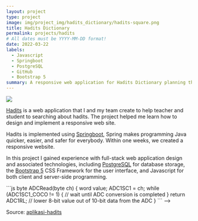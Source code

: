 ```yaml
---
layout: project
type: project
image: img/project_img/hadits_dictionary/hadits-square.png
title: Hadits Dictionary
permalink: projects/hadits
# All dates must be YYYY-MM-DD format!
date: 2022-03-22
labels:
  - Javascript
  - Springboot
  - PostgreSQL
  - GitHub
  - Bootstrap 5
summary: A responsive web application for Hadits Dictionary planning that my team developed With Springboot, PostgreSQL & Bootstrap 5.
---
```


<img class="ui medium right floated rounded image" src="../images/hadits-screenshot.png">

[Hadits](https://hadits.uinjkt.ac.id/) is a web application that I and my team create to help teacher and student to searching about hadits. The project helped me learn how to design and implement a responsive web site.

Hadits is implemented using [Springboot](https://spring.io/projects/spring-boot), Spring makes programming Java quicker, easier, and safer for everybody. Within one weeks, we created a responsive website.

In this project I gained experience with full-stack web application design and associated technologies, including [PostgreSQL](https://www.postgresql.org/) for database storage, the [Bootstrap 5](https://getbootstrap.com/docs/5.1/getting-started/introduction/) CSS Framework for the user interface, and Javascript for both client and server-side programming. 

<!-->
```js
byte ADCRead(byte ch)
{
    word value;
    ADC1SC1 = ch;
    while (ADC1SC1_COCO != 1)
    {   // wait until ADC conversion is completed   
    }
    return ADC1RL;  // lower 8-bit value out of 10-bit data from the ADC
}
```
-->
 
Source: <a href="https://gitlab.com/uinjkt.ac.id/aplikasi-hadits"><i class="large gitlab icon"></i>aplikasi-hadits</a>
